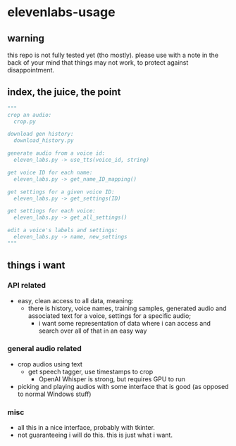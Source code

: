 # elevenlabs-usage

## warning
this repo is not fully tested yet (tho mostly). please use with a note in the back of your mind that things may not work, to protect against disappointment.


## index, the juice, the point
```python
"""
crop an audio:
  crop.py

download gen history:
  download_history.py

generate audio from a voice id:
  eleven_labs.py -> use_tts(voice_id, string)

get voice ID for each name:
  eleven_labs.py -> get_name_ID_mapping()

get settings for a given voice ID:
  eleven_labs.py -> get_settings(ID)

get settings for each voice:
  eleven_labs.py -> get_all_settings()

edit a voice's labels and settings:
  eleven_labs.py -> name, new_settings
"""
```

## things i want

### API related
- easy, clean access to all data, meaning:
  + there is history, voice names, training samples, generated audio and associated text for a voice, settings for a specific audio;
    - i want some representation of data where i can access and search over all of that in an easy way

### general audio related
- crop audios using text
  + get speech tagger, use timestamps to crop
    - OpenAI Whisper is strong, but requires GPU to run
- picking and playing audios with some interface that is good  (as opposed to normal Windows stuff)

### misc
- all this in a nice interface, probably with tkinter.
- not guaranteeing i will do this. this is just what i want.
